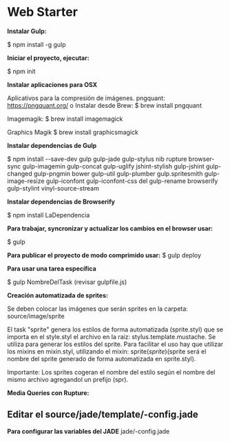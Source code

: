# Web Starter #

**Instalar Gulp:**

$ npm install -g gulp

**Iniciar el proyecto, ejecutar:**

$ npm init

**Instalar aplicaciones para OSX**


Aplicativos para la compresión de imágenes.
pngquant:
https://pngquant.org/ o Instalar desde Brew: 
$ brew install pngquant

Imagemagik:
$ brew install imagemagick

Graphics Magik
$ brew install graphicsmagick

**Instalar dependencias de Gulp**

$ npm install --save-dev gulp gulp-jade gulp-stylus nib rupture browser-sync gulp-imagemin gulp-concat gulp-uglify jshint-stylish gulp-jshint gulp-changed gulp-pngmin bower gulp-util gulp-plumber gulp.spritesmith gulp-image-resize gulp-iconfont gulp-iconfont-css del gulp-rename browserify gulp-stylint vinyl-source-stream

**Instalar dependencias de Browserify**

$ npm install LaDependencia

**Para trabajar, syncronizar y actualizar los cambios en el browser usar:**

$ gulp

**Para publicar el proyecto de modo comprimido usar:**
$ gulp deploy

**Para usar una tarea específica**

$ gulp NombreDelTask (revisar gulpfile.js)

**Creación automatizada de sprites:**

Se deben colocar las imágenes que serán sprites en la carpeta:
source/image/sprite

El task "sprite" genera los estilos de forma automatizada (sprite.styl) que se importa en el style.styl
el archivo en la raiz: stylus.template.mustache.
Se utiliza para generar los estilos del sprite.
Para facilitar el uso hay que utilizar los mixins en mixin.styl, utilizando el mixin: sprite($sprite) ($sprite será el nombre del sprite generado de forma automatizada en sprite.styl).

Importante: Los sprites cogeran el nombre del estilo según el nombre del mismo archivo agregandol un prefijo (spr).

**Media Queries con Rupture:**

## Editar el source/jade/template/-config.jade ##
**Para configurar las variables del JADE**
jade/-config.jade